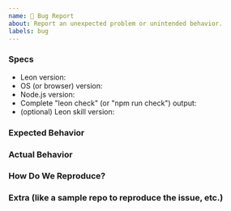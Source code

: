 ```yaml
---
name: 🐞 Bug Report
about: Report an unexpected problem or unintended behavior.
labels: bug
---
```


<!--
Thanks for your interest in Leon! ❤️
Please check if there is no similar issue before creating this one.
If the bug is related to the setup, please submit the issue at: https://github.com/leon-ai/leon-cli/issues/new/choose
-->

### Specs

- Leon version:
- OS (or browser) version:
- Node.js version:
- Complete "leon check" (or "npm run check") output:
- (optional) Leon skill version:

### Expected Behavior

### Actual Behavior

### How Do We Reproduce?

### Extra (like a sample repo to reproduce the issue, etc.)
